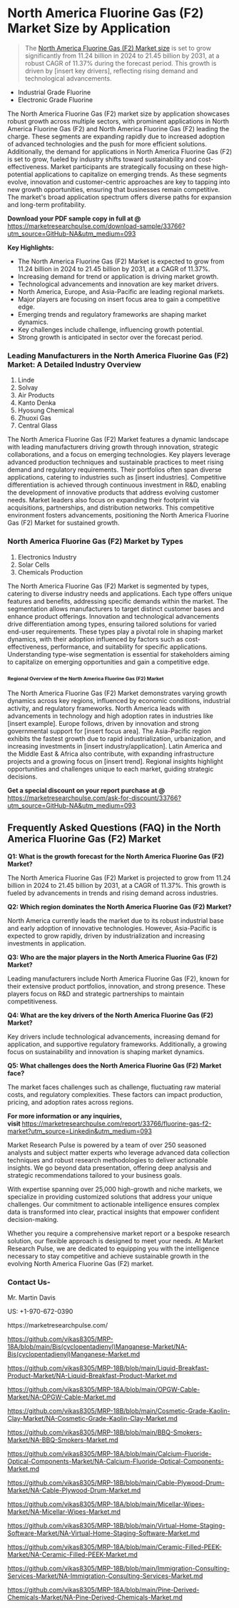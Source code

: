 <h1>North America Fluorine Gas (F2) Market&nbsp;Size by Application</h1><blockquote><p>The <a href="https://marketresearchpulse.com/download-sample/33766?utm_source=GitHub-NA&amp;utm_medium=093">North America Fluorine Gas (F2) Market size</a> is set to grow significantly from 11.24 billion in 2024 to 21.45 billion by 2031, at a robust CAGR of 11.37% during the forecast period. This growth is driven by [insert key drivers], reflecting rising demand and technological advancements.</p></blockquote><ul><li>Industrial Grade Fluorine<li> Electronic Grade Fluorine</li></ul><p>The North America Fluorine Gas (F2) market size by application showcases robust growth across multiple sectors, with prominent applications in North America Fluorine Gas (F2) and North America Fluorine Gas (F2) leading the charge. These segments are expanding rapidly due to increased adoption of advanced technologies and the push for more efficient solutions. Additionally, the demand for applications in North America Fluorine Gas (F2) is set to grow, fueled by industry shifts toward sustainability and cost-effectiveness. Market participants are strategically focusing on these high-potential applications to capitalize on emerging trends. As these segments evolve, innovation and customer-centric approaches are key to tapping into new growth opportunities, ensuring that businesses remain competitive. The market's broad application spectrum offers diverse paths for expansion and long-term profitability.</p><p><strong>Download your PDF sample copy in full at @ </strong><a href="https://marketresearchpulse.com/download-sample/33766?utm_source=GitHub-NA&amp;utm_medium=093">https://marketresearchpulse.com/download-sample/33766?utm_source=GitHub-NA&amp;utm_medium=093</a></p><p><strong>Key Highlights: </strong></p><ul><li>The North America Fluorine Gas (F2) Market is expected to grow from 11.24 billion in 2024 to 21.45 billion by 2031, at a CAGR of 11.37%.</li><li>Increasing demand for trend or application is driving market growth.</li><li>Technological advancements and innovation are key market drivers.</li><li>North America, Europe, and Asia-Pacific are leading regional markets.</li><li>Major players are focusing on insert focus area to gain a competitive edge.</li><li>Emerging trends and regulatory frameworks are shaping market dynamics.</li><li>Key challenges include challenge, influencing growth potential.</li><li>Strong growth is anticipated in sector over the forecast period.</li></ul><h3>Leading Manufacturers in the North America Fluorine Gas (F2) Market: A Detailed Industry Overview</h3><ol><li>Linde</li><li>Solvay</li><li>Air Products</li><li>Kanto Denka</li><li>Hyosung Chemical</li><li>Zhuoxi Gas</li><li>Central Glass</li></ol><div class="flex max-w-full flex-col flex-grow"><div class="min-h-8 text-message flex w-full flex-col items-end gap-2 whitespace-normal break-words [.text-message+&amp;]:mt-5" dir="auto" data-message-author-role="assistant" data-message-id="fd8432e4-4910-450d-b182-61b7bfb0a01f" data-message-model-slug="gpt-4o"><div class="flex w-full flex-col gap-1 empty:hidden first:pt-[3px]"><div class="markdown prose w-full break-words dark:prose-invert light"><p>The North America Fluorine Gas (F2) Market features a dynamic landscape with leading manufacturers driving growth through innovation, strategic collaborations, and a focus on emerging technologies. Key players leverage advanced production techniques and sustainable practices to meet rising demand and regulatory requirements. Their portfolios often span diverse applications, catering to industries such as [insert industries]. Competitive differentiation is achieved through continuous investment in R&amp;D, enabling the development of innovative products that address evolving customer needs. Market leaders also focus on expanding their footprint via acquisitions, partnerships, and distribution networks. This competitive environment fosters advancements, positioning the North America Fluorine Gas (F2) Market for sustained growth.</p></div></div></div></div><h3>North America Fluorine Gas (F2) Market by Types</h3><ol><li>Electronics Industry<li> Solar Cells<li> Chemicals Production</li></ol><div class="flex max-w-full flex-col flex-grow"><div class="min-h-8 text-message flex w-full flex-col items-end gap-2 whitespace-normal break-words [.text-message+&amp;]:mt-5" dir="auto" data-message-author-role="assistant" data-message-id="084470be-0bb7-4664-bddf-5156b4f41249" data-message-model-slug="gpt-4o-mini"><div class="flex w-full flex-col gap-1 empty:hidden first:pt-[3px]"><div class="markdown prose w-full break-words dark:prose-invert light"><p>The North America Fluorine Gas (F2) Market is segmented by types, catering to diverse industry needs and applications. Each type offers unique features and benefits, addressing specific demands within the market. The segmentation allows manufacturers to target distinct customer bases and enhance product offerings. Innovation and technological advancements drive differentiation among types, ensuring tailored solutions for varied end-user requirements. These types play a pivotal role in shaping market dynamics, with their adoption influenced by factors such as cost-effectiveness, performance, and suitability for specific applications. Understanding type-wise segmentation is essential for stakeholders aiming to capitalize on emerging opportunities and gain a competitive edge.</p></div></div></div></div><h3><span style="font-size: 11px;">Regional Overview of the North America Fluorine Gas (F2) Market</span></h3><div class="flex max-w-full flex-col flex-grow"><div class="min-h-8 text-message flex w-full flex-col items-end gap-2 whitespace-normal break-words [.text-message+&amp;]:mt-5" dir="auto" data-message-author-role="assistant" data-message-id="e9038762-ce64-4e30-91c9-9bd413514231" data-message-model-slug="gpt-4o-mini"><div class="flex w-full flex-col gap-1 empty:hidden first:pt-[3px]"><div class="markdown prose w-full break-words dark:prose-invert light"><p>The North America Fluorine Gas (F2) Market demonstrates varying growth dynamics across key regions, influenced by economic conditions, industrial activity, and regulatory frameworks. North America leads with advancements in technology and high adoption rates in industries like [insert example]. Europe follows, driven by innovation and strong governmental support for [insert focus area]. The Asia-Pacific region exhibits the fastest growth due to rapid industrialization, urbanization, and increasing investments in [insert industry/application]. Latin America and the Middle East &amp; Africa also contribute, with expanding infrastructure projects and a growing focus on [insert trend]. Regional insights highlight opportunities and challenges unique to each market, guiding strategic decisions.</p></div></div></div></div><p><strong>Get a special discount on your report purchase at @ </strong><a href="https://marketresearchpulse.com/ask-for-discount/33766?utm_source=GitHub-NA&amp;utm_medium=093">https://marketresearchpulse.com/ask-for-discount/33766?utm_source=GitHub-NA&amp;utm_medium=093</a></p><h2>Frequently Asked Questions (FAQ) in the North America Fluorine Gas (F2) Market</h2><p><strong>Q1: What is the growth forecast for the North America Fluorine Gas (F2) Market?</strong></p><p>The North America Fluorine Gas (F2) Market is projected to grow from 11.24 billion in 2024 to 21.45 billion by 2031, at a CAGR of 11.37%. This growth is fueled by advancements in trends and rising demand across industries.</p><p><strong>Q2: Which region dominates the North America Fluorine Gas (F2) Market?</strong></p><p>North America currently leads the market due to its robust industrial base and early adoption of innovative technologies. However, Asia-Pacific is expected to grow rapidly, driven by industrialization and increasing investments in application.</p><p><strong>Q3: Who are the major players in the North America Fluorine Gas (F2) Market?</strong></p><p>Leading manufacturers include North America Fluorine Gas (F2), known for their extensive product portfolios, innovation, and strong presence. These players focus on R&amp;D and strategic partnerships to maintain competitiveness.</p><p><strong>Q4: What are the key drivers of the North America Fluorine Gas (F2) Market?</strong></p><p>Key drivers include technological advancements, increasing demand for application, and supportive regulatory frameworks. Additionally, a growing focus on sustainability and innovation is shaping market dynamics.</p><p><strong>Q5: What challenges does the North America Fluorine Gas (F2) Market face?</strong></p><p>The market faces challenges such as challenge, fluctuating raw material costs, and regulatory complexities. These factors can impact production, pricing, and adoption rates across regions.</p><p><strong>For more information or any inquiries, visit&nbsp;</strong><a href="https://marketresearchpulse.com/report/33766/fluorine-gas-f2-market?utm_source=Linkedin&utm_medium=093">https://marketresearchpulse.com/report/33766/fluorine-gas-f2-market?utm_source=Linkedin&utm_medium=093</a></p><p>Market Research Pulse is powered by a team of over 250 seasoned analysts and subject matter experts who leverage advanced data collection techniques and robust research methodologies to deliver actionable insights. We go beyond data presentation, offering deep analysis and strategic recommendations tailored to your business goals.</p><p>With expertise spanning over 25,000 high-growth and niche markets, we specialize in providing customized solutions that address your unique challenges. Our commitment to actionable intelligence ensures complex data is transformed into clear, practical insights that empower confident decision-making.</p><p>Whether you require a comprehensive market report or a bespoke research solution, our flexible approach is designed to meet your needs. At Market Research Pulse, we are dedicated to equipping you with the intelligence necessary to stay competitive and achieve sustainable growth in the evolving North America Fluorine Gas (F2) market.</p><h3><strong>Contact Us-</strong></h3><p>Mr. Martin Davis</p><p>US: +1-970-672-0390</p><p>https://marketresearchpulse.com/</p><p><a href="https://github.com/vikas8305/MRP-18A/blob/main/Bis(cyclopentadienyl)Manganese-Market/NA-Bis(cyclopentadienyl)Manganese-Market.md">https://github.com/vikas8305/MRP-18A/blob/main/Bis(cyclopentadienyl)Manganese-Market/NA-Bis(cyclopentadienyl)Manganese-Market.md</a></p><p><a href="https://github.com/vikas8305/MRP-18B/blob/main/Liquid-Breakfast-Product-Market/NA-Liquid-Breakfast-Product-Market.md">https://github.com/vikas8305/MRP-18B/blob/main/Liquid-Breakfast-Product-Market/NA-Liquid-Breakfast-Product-Market.md</a></p><p><a href="https://github.com/vikas8305/MRP-18A/blob/main/OPGW-Cable-Market/NA-OPGW-Cable-Market.md">https://github.com/vikas8305/MRP-18A/blob/main/OPGW-Cable-Market/NA-OPGW-Cable-Market.md</a></p><p><a href="https://github.com/vikas8305/MRP-18B/blob/main/Cosmetic-Grade-Kaolin-Clay-Market/NA-Cosmetic-Grade-Kaolin-Clay-Market.md">https://github.com/vikas8305/MRP-18B/blob/main/Cosmetic-Grade-Kaolin-Clay-Market/NA-Cosmetic-Grade-Kaolin-Clay-Market.md</a></p><p><a href="https://github.com/vikas8305/MRP-18B/blob/main/BBQ-Smokers-Market/NA-BBQ-Smokers-Market.md">https://github.com/vikas8305/MRP-18B/blob/main/BBQ-Smokers-Market/NA-BBQ-Smokers-Market.md</a></p><p><a href="https://github.com/vikas8305/MRP-18A/blob/main/Calcium-Fluoride-Optical-Components-Market/NA-Calcium-Fluoride-Optical-Components-Market.md">https://github.com/vikas8305/MRP-18A/blob/main/Calcium-Fluoride-Optical-Components-Market/NA-Calcium-Fluoride-Optical-Components-Market.md</a></p><p><a href="https://github.com/vikas8305/MRP-18B/blob/main/Cable-Plywood-Drum-Market/NA-Cable-Plywood-Drum-Market.md">https://github.com/vikas8305/MRP-18B/blob/main/Cable-Plywood-Drum-Market/NA-Cable-Plywood-Drum-Market.md</a></p><p><a href="https://github.com/vikas8305/MRP-18A/blob/main/Micellar-Wipes-Market/NA-Micellar-Wipes-Market.md">https://github.com/vikas8305/MRP-18A/blob/main/Micellar-Wipes-Market/NA-Micellar-Wipes-Market.md</a></p><p><a href="https://github.com/vikas8305/MRP-18B/blob/main/Virtual-Home-Staging-Software-Market/NA-Virtual-Home-Staging-Software-Market.md">https://github.com/vikas8305/MRP-18B/blob/main/Virtual-Home-Staging-Software-Market/NA-Virtual-Home-Staging-Software-Market.md</a></p><p><a href="https://github.com/vikas8305/MRP-18A/blob/main/Ceramic-Filled-PEEK-Market/NA-Ceramic-Filled-PEEK-Market.md">https://github.com/vikas8305/MRP-18A/blob/main/Ceramic-Filled-PEEK-Market/NA-Ceramic-Filled-PEEK-Market.md</a></p><p><a href="https://github.com/vikas8305/MRP-18B/blob/main/Immigration-Consulting-Services-Market/NA-Immigration-Consulting-Services-Market.md">https://github.com/vikas8305/MRP-18B/blob/main/Immigration-Consulting-Services-Market/NA-Immigration-Consulting-Services-Market.md</a></p><p><a href="https://github.com/vikas8305/MRP-18A/blob/main/Pine-Derived-Chemicals-Market/NA-Pine-Derived-Chemicals-Market.md">https://github.com/vikas8305/MRP-18A/blob/main/Pine-Derived-Chemicals-Market/NA-Pine-Derived-Chemicals-Market.md</a></p>
